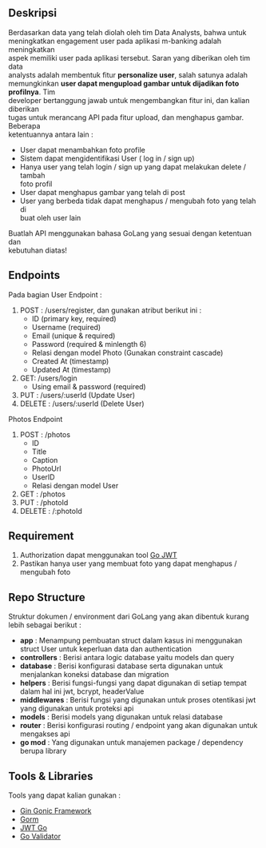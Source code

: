 
## Deskripsi
Berdasarkan data yang telah diolah oleh tim Data Analysts, bahwa untuk  
meningkatkan engagement user pada aplikasi m-banking adalah meningkatkan  
aspek memiliki user pada aplikasi tersebut. Saran yang diberikan oleh tim data  
analysts adalah membentuk fitur **personalize user**, salah satunya adalah  
memungkinkan **user dapat mengupload gambar untuk dijadikan foto profilnya**. Tim  
developer bertanggung jawab untuk mengembangkan fitur ini, dan kalian diberikan  
tugas untuk merancang API pada fitur upload, dan menghapus gambar. Beberapa  
ketentuannya antara lain :

- User dapat menambahkan foto profile
- Sistem dapat mengidentifikasi User ( log in / sign up)
- Hanya user yang telah login / sign up yang dapat melakukan delete / tambah  
  foto profil
- User dapat menghapus gambar yang telah di post
- User yang berbeda tidak dapat menghapus / mengubah foto yang telah di  
  buat oleh user lain

Buatlah API menggunakan bahasa GoLang yang sesuai dengan ketentuan dan  
kebutuhan diatas!

## Endpoints
Pada bagian User Endpoint :
1. POST : /users/register, dan gunakan atribut berikut ini :
    - ID (primary key, required)
    - Username (required)
    - Email (unique & required)
    - Password (required & minlength 6)
    - Relasi dengan model Photo (Gunakan constraint cascade)
    - Created At (timestamp)
    - Updated At (timestamp)
2. GET: /users/login
    - Using email & password (required)
3. PUT : /users/:userId (Update User)
4. DELETE : /users/:userId (Delete User)

Photos Endpoint
1. POST : /photos
    - ID
    - Title
    - Caption
    - PhotoUrl
    - UserID
    - Relasi dengan model User
2. GET : /photos
3. PUT : /photoId
4. DELETE : /:photoId

## Requirement
1. Authorization dapat menggunakan tool [Go JWT](https://github.com/dgrijalva/jwt-go)
2. Pastikan hanya user yang membuat foto yang dapat menghapus / mengubah foto

## Repo Structure
Struktur dokumen / environment dari GoLang yang akan dibentuk kurang lebih sebagai berikut :
- **app** : Menampung pembuatan struct dalam kasus ini menggunakan struct User untuk keperluan data dan authentication
- **controllers** : Berisi antara logic database yaitu models dan query
- **database** : Berisi konfigurasi database serta digunakan untuk menjalankan koneksi database dan migration
- **helpers** : Berisi fungsi-fungsi yang dapat digunakan di setiap tempat dalam hal ini jwt, bcrypt, headerValue
- **middlewares** : Berisi fungsi yang digunakan untuk proses otentikasi jwt yang digunakan untuk proteksi api
- **models** : Berisi models yang digunakan untuk relasi database
- **router** : Berisi konfigurasi routing / endpoint yang akan digunakan untuk mengakses api
- **go mod** : Yang digunakan untuk manajemen package / dependency berupa library

## Tools & Libraries
Tools yang dapat kalian gunakan :
- [Gin Gonic Framework](https://github.com/gin-gonic/gin)
- [Gorm](https://gorm.io/index.html)
- [JWT Go](https://github.com/dgrijalva/jwt-go)
- [Go Validator](http://github.com/asaskevich/govalidator)
